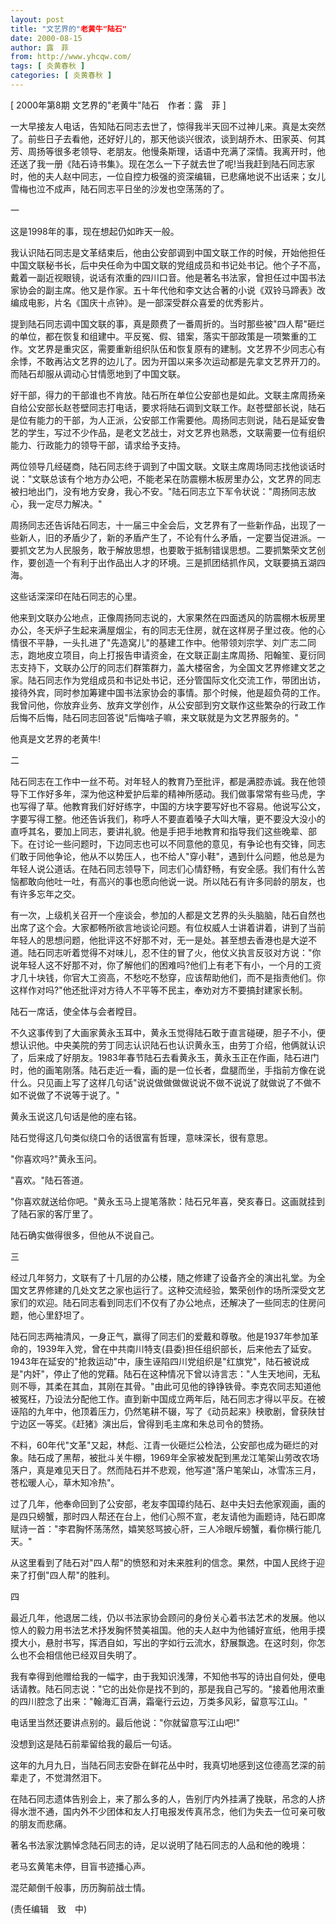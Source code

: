 ```yaml
---
layout: post
title: "文艺界的"老黄牛"陆石"
date: 2000-08-15
author: 露　菲
from: http://www.yhcqw.com/
tags: [ 炎黄春秋 ]
categories: [ 炎黄春秋 ]
---
```



[ 2000年第8期 文艺界的"老黄牛"陆石　作者：露　菲 ]


一大早接友人电话，告知陆石同志去世了，惊得我半天回不过神儿来。真是太突然了。前些日子去看他，还好好儿的，那天他谈兴很浓，谈到胡乔木、田家英、何其芳、周扬等很多老领导、老朋友。他慢条斯理，话语中充满了深情。我离开时，他还送了我一册《陆石诗书集》。现在怎么一下子就去世了呢!当我赶到陆石同志家时，他的夫人赵中同志，一位自控力极强的资深编辑，已悲痛地说不出话来；女儿雪梅也泣不成声，陆石同志平日坐的沙发也空荡荡的了。

一

这是1998年的事，现在想起仍如昨天一般。


我认识陆石同志是文革结束后，他由公安部调到中国文联工作的时候，开始他担任中国文联秘书长，后中央任命为中国文联的党组成员和书记处书记。他个子不高，戴着一副近视眼镜，说话有浓重的四川口音。他是著名书法家，曾担任过中国书法家协会的副主席。他又是作家。五十年代他和李文达合著的小说《双铃马蹄表》改编成电影，片名《国庆十点钟》。是一部深受群众喜爱的优秀影片。


提到陆石同志调中国文联的事，真是颇费了一番周折的。当时那些被"四人帮"砸烂的单位，都在恢复和组建中。平反冤、假、错案，落实干部政策是一项繁重的工作。文艺界是重灾区，需要重新组织队伍和恢复原有的建制。文艺界不少同志心有余悸，不敢再沾文艺界的边儿了。因为开国以来多次运动都是先拿文艺界开刀的。而陆石却服从调动心甘情愿地到了中国文联。


好干部，得力的干部谁也不肯放。陆石所在单位公安部也是如此。文联主席周扬亲自给公安部长赵苍壁同志打电话，要求将陆石调到文联工作。赵苍壁部长说，陆石是位有能力的干部，为人正派，公安部工作需要他。周扬同志则说，陆石是延安鲁艺的学生，写过不少作品，是老文艺战士，对文艺界也熟悉，文联需要一位有组织能力、行政能力的领导干部，请求给予支持。


两位领导几经磋商，陆石同志终于调到了中国文联。文联主席周场同志找他谈话时说："文联总该有个地方办公吧，不能老呆在防震棚木板房里办公，文艺界的同志被扫地出门，没有地方安身，我心不安。"陆石同志立下军令状说："周扬同志放心，我一定尽力解决。"


周扬同志还告诉陆石同志，十一届三中全会后，文艺界有了一些新作品，出现了一些新人，旧的矛盾少了，新的矛盾产生了，不论有什么矛盾，一定要当促进派。一要抓文艺为人民服务，敢于解放思想，也要敢于抵制错误思想。二要抓繁荣文艺创作，要创造一个有利于出作品出人才的环境。三是抓团结抓作风，文联要搞五湖四海。

这些话深深印在陆石同志的心里。


他来到文联办公地点，正像周扬同志说的，大家果然在四面透风的防震棚木板房里办公，冬天炉子生起来满屋烟尘，有的同志无住房，就在这样房子里过夜。他的心情很不平静，一头扎进了"先造窝儿"的基建工作中。他带领刘宗学、刘广志二同志，跑地皮立项目，向上打报告申请资金，在文联正副主席周扬、阳翰笙、夏衍同志支持下，文联办公厅的同志们群策群力，盖大楼宿舍，为全国文艺界修建文艺之家。陆石同志作为党组成员和书记处书记，还分管国际文化交流工作，带团出访，接待外宾，同时参加筹建中国书法家协会的事情。那个时候，他是超负荷的工作。我曾问他，你放弃业务、放弃文学创作，从公安部到穷文联作这些繁杂的行政工作后悔不后悔，陆石同志回答说"后悔啥子嘛，来文联就是为文艺界服务的。"

他真是文艺界的老黄牛!

二


陆石同志在工作中一丝不苟。对年轻人的教育乃至批评，都是满腔赤诚。我在他领导下工作好多年，深为他这种爱护后辈的精神所感动。我们做事常常有些马虎，字也写得了草。他教育我们好好练字，中国的方块字要写好也不容易。他说写公文，字要写得工整。他还告诉我们，称呼人不要直着嗓子大叫大嚷，更不要没大没小的直呼其名，要加上同志，要讲礼貌。他是手把手地教育和指导我们这些晚辈、部下。在讨论一些问题时，下边同志也可以不同意他的意见，有争论也有交锋，同志们敢于同他争论，他从不以势压人，也不给人"穿小鞋"，遇到什么问题，他总是为年轻人说公道话。在陆石同志领导下，同志们心情舒畅，有安全感。我们有什么苦恼都敢向他吐一吐，有高兴的事也愿向他说一说。所以陆石有许多同龄的朋友，也有许多忘年之交。


有一次，上级机关召开一个座谈会，参加的人都是文艺界的头头脑脑，陆石自然也出席了这个会。大家都畅所欲言地谈论问题。有位权威人士讲着讲着，讲到了当前年轻人的思想问题，他批评这不好那不对，无一是处。甚至想去香港也是大逆不道。陆石同志听着觉得不对味儿，忍不住的冒了火，他仗义执言反驳对方说："你说年轻人这不好那不对，你了解他们的困难吗?他们上有老下有小，一个月的工资才几十块钱，你官大工资高，不愁吃不愁穿，应该帮助他们，而不是指责他们。你这样作对吗?"他还批评对方待人不平等不民主，奉劝对方不要搞封建家长制。

陆石一席话，使全体与会者瞠目。


不久这事传到了大画家黄永玉耳中，黄永玉觉得陆石敢于直言碰硬，胆子不小，便想认识他。中央美院的劳丁同志认识陆石也认识黄永玉，由劳丁介绍，他俩就认识了，后来成了好朋友。1983年春节陆石去看黄永玉，黄永玉正在作画，陆石进门时，他的画笔刚落。陆石走近一看，画的是一位长者，盘腿而坐，手指前方像在说什么。只见画上写了这样几句话"说说做做做做说说不做不说说了就做说了不做不如不说做了不说等于说了。"

黄永玉说这几句话是他的座右铭。

陆石觉得这几句类似绕口令的话很富有哲理，意味深长，很有意思。

"你喜欢吗?"黄永玉问。

"喜欢。"陆石答道。

"你喜欢就送给你吧。"黄永玉马上提笔落款：陆石兄年喜，癸亥春日。这画就挂到了陆石家的客厅里了。

陆石确实做得很多，但他从不说自己。

三


经过几年努力，文联有了十几层的办公楼，随之修建了设备齐全的演出礼堂。为全国文艺界修建的几处文艺之家也运行了。这种交流经验，繁荣创作的场所深受文艺家们的欢迎。陆石同志看到同志们不仅有了办公地点，还解决了一些同志的住房问题，他心里舒坦了。


陆石同志两袖清风，一身正气，赢得了同志们的爱戴和尊敬。他是1937年参加革命的，1939年入党，曾在中共南川特支(县委)担任组织部长，后来他去了延安。1943年在延安的"抢救运动"中，康生诬陷四川党组织是"红旗党"，陆石被说成是"内奸"，停止了他的党藉。陆石在这种情况下曾以诗言志："人生天地间，无私则不辱，其柔在其血，其刚在其骨。"由此可见他的铮铮铁骨。李克农同志知道他被冤枉，乃设法分配他工作。直到新中国成立两年后，陆石同志才得以平反。在被诬陷的九年中，他顶着压力，仍然笔耕不辍，写了《动员起来》秧歌剧，曾获陕甘宁边区一等奖。《赶猪》演出后，曾得到毛主席和朱总司令的赞扬。


不料，60年代"文革"又起，林彪、江青一伙砸烂公检法，公安部也成为砸烂的对象。陆石成了黑帮，被批斗关牛棚，1969年全家被发配到黑龙江笔架山劳改农场落户，真是难见天日了。然而陆石并不悲观，他写道"落户笔架山，冰雪冻三月，苍松暖人心，草木知冷热"。


过了几年，他奉命回到了公安部，老友李国璋约陆石、赵中夫妇去他家观画，画的是四只螃蟹，那时四人帮还在台上，他们心照不宣，老友请他为画题诗，陆石即席赋诗一首："李君胸怀荡荡然，嬉笑怒骂披心肝，三人冷眼斥螃蟹，看你横行能几天。"

从这里看到了陆石对"四人帮"的愤怒和对未来胜利的信念。果然，中国人民终于迎来了打倒"四人帮"的胜利。

四


最近几年，他退居二线，仍以书法家协会顾问的身份关心着书法艺术的发展。他以惊人的毅力用书法艺术抒发胸怀赞美祖国。他的夫人赵中为他铺好宣纸，他用手摸摸大小，悬肘书写，挥洒自如，写出的字如行云流水，舒展飘逸。在这时刻，你怎么也不会相信他已经双目失明了。


我有幸得到他赠给我的一幅字，由于我知识浅薄，不知他书写的诗出自何处，便电话请教。陆石同志说："它的出处你是找不到的，那是我自己写的。"接着他用浓重的四川腔念了出来："翰海汇百满，霜毫行云边，万类多风彩，留意写江山。"

电话里当然还要讲点别的。最后他说："你就留意写江山吧!"

没想到这是陆石前辈留给我的最后一句话。

这年的九月九日，当陆石同志安卧在鲜花丛中时，我真切地感到这位德高艺深的前辈走了，不觉潸然泪下。


在陆石同志遗体告别会上，来了那么多的人，告别厅内外挂满了挽联，吊念的人挤得水泄不通，国内外不少团体和友人打电报发传真吊念，他们为失去一位可亲可敬的朋友而悲痛。

著名书法家沈鹏悼念陆石同志的诗，足以说明了陆石同志的人品和他的晚境：

老马玄黄笔未停，目盲书迹播心声。

混茫颠倒千般事，历历胸前战士情。

(责任编辑　致　中)


